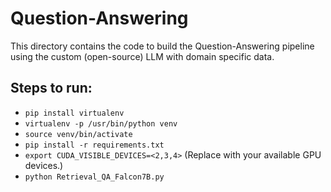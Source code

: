 # Question-Answering
This directory contains the code to build the Question-Answering pipeline using the custom (open-source) LLM with domain specific data.

## Steps to run:
- `pip install virtualenv`
- `virtualenv -p /usr/bin/python venv`
- `source venv/bin/activate`
- `pip install -r requirements.txt`
- `export CUDA_VISIBLE_DEVICES=<2,3,4>`  (Replace with your available GPU devices.)
- `python Retrieval_QA_Falcon7B.py`